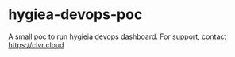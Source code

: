 # hygiea-devops-poc
A small poc to run hygieia devops dashboard. For support, contact https://clvr.cloud
